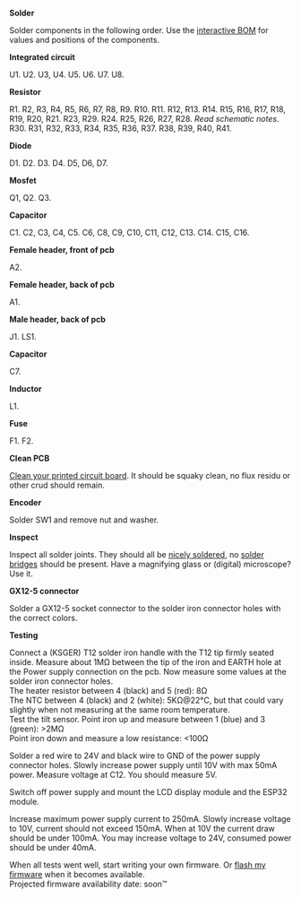 **Solder**

Solder components in the following order.
Use the [interactive BOM](bom/ibom.html) for values and positions of the components.

**Integrated circuit**

U1.
U2.
U3, U4.
U5.
U6.
U7.
U8.

**Resistor**

R1.
R2, R3, R4, R5, R6, R7, R8, R9.
R10.
R11.
R12, R13.
R14.
R15, R16, R17, R18, R19, R20, R21.
R23, R29.
R24.
R25, R26, R27, R28. *Read schematic notes*.
R30.
R31, R32, R33, R34, R35, R36, R37.
R38, R39, R40, R41.

**Diode**

D1.
D2.
D3.
D4.
D5, D6, D7.

**Mosfet**

Q1, Q2.
Q3.

**Capacitor**

C1.
C2, C3, C4, C5.
C6, C8, C9, C10, C11, C12, C13.
C14.
C15, C16.

**Female header, front of pcb**

A2.

**Female header, back of pcb**

A1.

**Male header, back of pcb**

J1.
LS1.

**Capacitor**

C7.

**Inductor**

L1.

**Fuse**

F1.
F2.

**Clean PCB**

[Clean your printed circuit board](http://letmegooglethat.com/?q=how+to+clean+flux+after+soldering). It should be squaky clean, no flux residu or other crud should remain.

**Encoder**

Solder SW1 and remove nut and washer.

**Inspect**

Inspect all solder joints. They should all be [nicely soldered](https://www.google.com/search?q=proper+solder+joint), no [solder bridges](https://www.google.com/search?q=picture+of+a+solder+bridge) should be present. Have a magnifying glass or (digital) microscope? Use it.

**GX12-5 connector**

Solder a GX12-5 socket connector to the solder iron connector holes with the correct colors.

**Testing**

Connect a (KSGER) T12 solder iron handle with the T12 tip firmly seated inside.
Measure about 1MΩ between the tip of the iron and EARTH hole at the Power supply connection on the pcb.
Now measure some values at the solder iron connector holes.\
The heater resistor between 4 (black) and 5 (red): 8Ω\
The NTC between 4 (black) and 2 (white): 5KΩ@22°C, but that could vary slightly when not measuring at the same room temperature.\
Test the tilt sensor. Point iron up and measure between 1 (blue) and 3 (green): >2MΩ\
Point iron down and measure a low resistance: <100Ω

Solder a red wire to 24V and black wire to GND of the power supply connector holes.
Slowly increase power supply until 10V with max 50mA power. Measure voltage at C12. You should measure 5V.

Switch off power supply and mount the LCD display module and the ESP32 module.

Increase maximum power supply current to 250mA. Slowly increase voltage to 10V, current should not exceed 150mA. When at 10V the current draw should be under 100mA.
You may increase voltage to 24V, consumed power should be under 40mA.

When all tests went well, start writing your own firmware. Or [flash my firmware](https://github.com/atoomnetmarc/IoT12-firmware) when it becomes available.\
Projected firmware availability date: soon™
